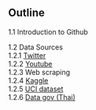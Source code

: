 ## Outline

1.1 Introduction to Github

1.2 Data Sources <br>
    1.2.1 <a href="https://twitter.com/home">Twitter</a> </br>
    1.2.2 <a href="https://www.youtube.com/">Youtube</a> </br>
    1.2.3 Web scraping </br>
    1.2.4 <a href="https://www.kaggle.com/">Kaggle</a> </br>
    1.2.5 <a href="https://archive.ics.uci.edu/ml/datasets.php"> UCI dataset </a> </br> 
    1.2.6 <a href="https://data.go.th/"> Data gov (Thai) </a> </br> 
